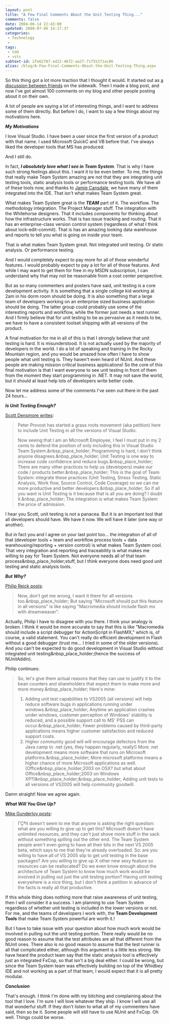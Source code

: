 ```yaml
---
layout: post
title: "A Few Final Comments About the Unit Testing Thing..."
comments: false
date: 2004-06-14 22:43:00
updated: 2008-07-06 14:17:37
categories:
 - Technology
 - 
tags:
 - tdd
 - vsts
subtext-id: 2fe62787-ad22-46f2-aa2f-71f55371ac06
alias: /blog/A-Few-Final-Comments-About-the-Unit-Testing-Thing.aspx
---
```



So this thing got a lot more traction that I thought it would. It started out as [a discussion between friends](http://dotnetguy.techieswithcats.com/archives/004174.shtml) on the sidewalk. Then I made a blog post, and now I've got almost 100 comments on my blog and other people posting about it on their own. 

A lot of people are saying a lot of interesting things, and I want to address some of them directly. But before I do, I want to say a few things about my motivations here. 

**_My Motivations_**

I love Visual Studio. I have been a user since the first version of a product with that name. I used Microsoft QuickC and VB before that. I've always liked the developer tools that MS has produced. 

And I still do. 

In fact, **_I absolutely love what I see in Team System_**. That is why I have such strong feelings about this. I want it to be even better. To me, the things that really make Team System amazing are not that they are integrating unit testing tools, static analysis tools or performance testing tools. We have all of these tools now, and thanks to [Jamie Cansdale](http://weblogs.asp.net/nunitaddin), we have many of them integrated into the IDE. That isn't what makes Team System great. 

What makes Team System great is the **_TEAM_** part of it. The workflow. The methodology integration. The Project Manager stuff. The integration with the Whitehorse designers. That it includes components for thinking about how the infrastructure works. That is has issue tracking and routing. That it has an enterprise-class version control system (regardless of what I think about lock-edit-commit). That is has an amazing looking data warehouse and reports to tell you what is going on inside your team. 

That is what makes Team System great. Not integrated unit testing. Or static analysis. Or performance testing. 

And I would completely expect to pay more for all of those wonderful features. I would probably expect to pay a lot for all of those features. And while I may want to get them for free in my MSDN subscription, I can understand why that may not be reasonable from a cost center perspective. 

But as so many commenters and posters have said, unit testing is a core development activity. It is something that a single college kid working at 2am in his dorm room should be doing. It is also something that a large team of developers working on an enterprise sized business application should be doing. The latter group could probably use some of the interesting reports and workflow, while the former just needs a test runner. And I firmly believe that for unit testing to be as pervasive as it needs to be, we have to have a consistent toolset shipping with all versions of the product. 

A final motivation for me in all of this is that I strongly believe that unit testing is hard. It is misunderstood. It is not actually used by the majority of developers in the world. I do a lot of speaking and training in the Rocky Mountain region, and you would be amazed how often I have to show people what unit testing is. They haven't even heard of NUnit. And these people are making mission critical business applications! So the core of this final motivation is that I want everyone to see unit testing in front of them from the moment they start programming in .NET. It may not save the world, but it should at least help lots of developers write better code. 

Now let me address some of the comments I've seen out there in the past 24 hours... 

**_Is Unit Testing Enough?_**

[Scott Densmore writes](http://blogs.msdn.com/scottdensmore/archive/2004/06/13/154829.aspx): 

> Peter Provost has started a grass roots movement (aka petition) here to include Unit Testing in all the versions of Visual Studio. 
> 
> Now seeing that I am an Microsoft Employee, I feel I must put in my 2 cents to defend the position of only including this in Visual Studio Team System.&nbsp_place_holder; Programming is hard, I don't think anyone disagrees.&nbsp_place_holder; Unit Testing is one way to increase code confidence and reduce bugs.&nbsp_place_holder; There are many other practices to help us (developers) make our code / products better.&nbsp_place_holder; This is the goal of Team System: integrate these practices (Unit Testing, Stress Testing, Static Analysis, Work flow, Source Control, Code Coverage) so we can me more productive and better developers.&nbsp_place_holder; So if all you want is Unit Testing is it because that is all you are doing? I doubt it.&nbsp_place_holder; The integration is what makes Team System the price of admission. 

I hear you Scott, unit testing is not a panacea. But it is an important tool that all developers should have. We have it now. We will have it later (one way or another). 

But in fact you and I agree on your last point too... the integration of all of that (developer tools + team and workflow process tools + data warehousing/reporting + version control) is what makes Team System cool. That very integration and reporting and traceability is what makes me willing to pay for Team System. Not everyone needs all of that team process&nbsp_place_holder;stuff, but I think everyone does need good unit testing and static analysis tools. 

**_But Why?_**

[Philip Reick posts](http://philiprieck.com/blog/archive/2004/06/13/258.aspx): 

> Now, don't get me wrong, I want it there for all versions too.&nbsp_place_holder; But saying "Microsoft should put this feature in all versions" is like saying "Macromedia should include flash mx with dreamweaver". 

Actually, Philip I have to disagree with you there. I think your analogy is broken. I think it would be more accurate to say that this is like "Macromedia should include a script debugger for ActionScript in FlashMX," which is, of course, a valid statement. You can't really do efficient development in Flash without a good debugger (trust me... I tried in some of the older versions). And you can't be expected to do good development in Visual Studio without integrated unit testing&nbsp_place_holder;(hence the success of NUnitAddin). 

Philip continues: 

> So, let's give them actual reasons that they can use to justify it to the bean counters and shareholders that expect them to make more and more money.&nbsp_place_holder; Here's mine: 
> 
>   1. Adding unit test capabilities to VS2005 (all versions) will help reduce software bugs in applications running under windows.&nbsp_place_holder; Anytime an application crashes under windows, customer perception of Windows' stability is reduced, and a possible support call to MS' PSS can occur.&nbsp_place_holder; Fewer problems caused by third-party applications means higher customer satisfaction and reduced support costs. 
>   2. Higher community good will will encourage defectors from the Java camp to .net (yes, they happen regularly, really!) More .net development means more software that runs on Microsoft platforms.&nbsp_place_holder; More microsoft platforms means a higher chance of more Microsoft applications as well. (Office&nbsp_place_holder;2003 on OSX? but what about Office&nbsp_place_holder;2003 on Windows XP?)&nbsp_place_holder;&nbsp_place_holder; Adding unit tests to all versions of VS2005 will help community goodwill.

Damn straight! Now we agree again. 

**_What Will You Give Up?_**

[Mike Gunderloy posts](http://www.larkware.com/Articles/TheDailyGrind396.html): 

> ΓÇªit doesn't seem to me that anyone is asking the right question: what are you willing to give up to get this? Microsoft doesn't have unlimited resources, and they can't just shove more stuff in the sack without something spilling out the other end. The Team System people aren't even going to have all their bits in the next VS 2005 beta, which says to me that they're already overloaded. So: are you willing to have all of VS 2005 slip to get unit testing in the base packages? Are you willing to give up X other new sexy feature so resources can be reallocated? Do we even know enough about the architecture of Team System to know how much work would be involved in pulling out just the unit testing portion? Having unit testing everywhere is a nice thing, but I don't think a petition in advance of the facts is really all that productive. 

If this whole thing does nothing more that raise awareness of unit testing, then I will consider it a success. I am planning to use Team System regardless of whether unit testing is included in the lower versions or not. For me, and the teams of developers I work with, the **Team Development Tools** that make Team System powerful are worth it.! 

But I have to take issue with your question about how much work would be involved in pulling out the unit testing portion. There really would be no good reason to assume that the test attributes are all that different from the NUnit ones. There also is no good reason to assume that the test runner is all that complicated either, although this argument is a little less strong. We have heard the product team say that the static analysis tool is effectively just an integrated FxCop, so that isn't a big deal either. I could be wrong, but since the Team System team was effectively building on top of the Whidbey IDE and not working as a part of that team, I would expect that it is all pretty modular. 

**_Conclusion_**

That's enough. I think I'm done with my bitching and complaining about the tool that I love. I'm sure I will love whatever they ship. I know I will use all that wonderful stuff. If they don't listen to what all of my commenters have said, then so be it. Some people will still have to use NUnit and FxCop. Oh well. Things could be worse. 
